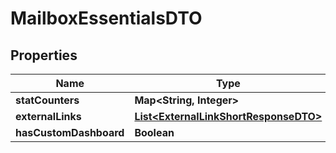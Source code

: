 

# MailboxEssentialsDTO


## Properties

| Name | Type | Description | Notes |
|------------ | ------------- | ------------- | -------------|
|**statCounters** | **Map&lt;String, Integer&gt;** |  |  [optional] |
|**externalLinks** | [**List&lt;ExternalLinkShortResponseDTO&gt;**](ExternalLinkShortResponseDTO.md) |  |  [optional] |
|**hasCustomDashboard** | **Boolean** |  |  [optional] |



